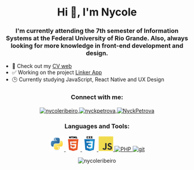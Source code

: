 <h1 align="center">Hi 👋, I'm Nycole</h1>
<h3 align="center">I'm currently attending the 7th semester of Information Systems at the Federal University of Rio Grande. Also, always looking for more knowledge in front-end development and design.</h3>

- 📝 Check out my [CV web](https://nycoleribeiro.github.io/CurriculoWeb/)
- ✅ Working on the project [Linker App](https://github.com/NycoleRibeiro/linker-frontend)
- 🕒 Currently studying JavaScript, React Native and UX Design

<h3 align="center">Connect with me:</h3>
<p align="center">
  <a href="https://linkedin.com/in/nycoleribeiro" target="_blank">
    <img align="center" src="https://raw.githubusercontent.com/rahuldkjain/github-profile-readme-generator/master/src/images/icons/Social/linked-in-alt.svg" alt="nycoleribeiro"     height="30" width="40" />
  </a>
  <a href="https://instagram.com/nyckpetrova" target="_blank">
    <img align="center" src="https://raw.githubusercontent.com/rahuldkjain/github-profile-readme-generator/master/src/images/icons/Social/instagram.svg" alt="nyckpetrova" height="30" width="40" />
  </a>
  <a href="https://www.youtube.com/c/NyckPetrova" target="_blank">
    <img align="center" src="https://raw.githubusercontent.com/rahuldkjain/github-profile-readme-generator/master/src/images/icons/Social/youtube.svg" alt="NyckPetrova" height="30" width="40" />
  </a>
</p>

<h3 align="center">Languages and Tools:</h3>
<p align="center"> 
  <a href="https://www.python.org" target="_blank"> 
    <img src="https://raw.githubusercontent.com/devicons/devicon/master/icons/python/python-original.svg" alt="python" width="40" height="40"/> 
  </a> 
  <a href="https://www.w3.org/html/" target="_blank"> 
    <img src="https://raw.githubusercontent.com/devicons/devicon/master/icons/html5/html5-original-wordmark.svg" alt="html5" width="40" height="40"/> 
  </a> 
  <a href="https://www.w3schools.com/css/" target="_blank"> 
    <img src="https://raw.githubusercontent.com/devicons/devicon/master/icons/css3/css3-original-wordmark.svg" alt="css3" width="40" height="40"/> 
  </a> 
  <a href="https://developer.mozilla.org/en-US/docs/Web/JavaScript" target="_blank"> 
    <img src="https://raw.githubusercontent.com/devicons/devicon/master/icons/javascript/javascript-original.svg" alt="javascript" width="40" height="40"/> 
  </a> 
  <a href="https://www.php.net/" target="_blank"> 
    <img src="https://miro.medium.com/max/1184/1*JGkOiiDXtsuXgq4koo5uJw.png" alt="PHP" width="60" height="40"/> 
  </a> 
  <a href="https://git-scm.com/" target="_blank"> 
    <img src="https://www.vectorlogo.zone/logos/git-scm/git-scm-icon.svg" alt="git" width="40" height="40"/> 
  </a>   
</p>

<p align="center"><img src="https://github-readme-stats.vercel.app/api/top-langs?username=nycoleribeiro&show_icons=true&locale=en&layout=compact" alt="nycoleribeiro" /></p>



